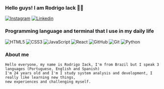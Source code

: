 ### Hello guys! I am Rodrigo Iack 👋🏼

[![Instagram](https://img.shields.io/badge/Instagram-E4405F?style=for-the-badge&logo=instagram&logoColor=white
)](https://www.instagram.com/rodrigoiack)
[![Linkedin](https://img.shields.io/badge/LinkedIn-0077B5?style=for-the-badge&logo=linkedin&logoColor=white)](https://www.linkedin.com/in/rodrigoiack/)


### Programming language and terminal that I use in my daily life

![HTML5](https://img.shields.io/badge/HTML5-E34F26?style=for-the-badge&logo=html5&logoColor=white)
![CSS3](https://img.shields.io/badge/CSS3-1572B6?style=for-the-badge&logo=css3&logoColor=white)
![JavaScript](https://img.shields.io/badge/JavaScript-F7DF1E?style=for-the-badge&logo=javascript&logoColor=black)
![React](https://img.shields.io/badge/React-20232A?style=for-the-badge&logo=react&logoColor=61DAFB)
![GitHub](https://img.shields.io/badge/GitHub-100000?style=for-the-badge&logo=github&logoColor=white)
![Git](https://img.shields.io/badge/GIT-E44C30?style=for-the-badge&logo=git&logoColor=white)
![Python](https://img.shields.io/badge/python-3670A0?style=for-the-badge&logo=python&logoColor=ffdd54)

### About me

    Hello everyone, my name is Rodrigo Iack, I'm from Brazil but I speak 3 languages (Portuguese, English and Spanish)
    I'm 24 years old and I'm I study system analysis and development, I really like learning new things, 
    new experiences and challenging myself.
